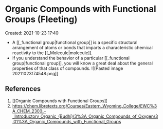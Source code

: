 # Organic Compounds with Functional Groups (Fleeting)
Created: 2021-10-23 17:40

* A [[_functional group|functional group]] is a specific structural arrangement of atoms or bonds that imparts a characteristic chemical reactivity to the [[_Molecule|molecule]].
* If you understand the behavior of a particular [[_functional group|functional group]], you will know a great deal about the general properties of that class of compounds.
![[Pasted image 20211023174548.png]]

## References
1. [[Organic Compounds with Functional Groups]]
2. https://chem.libretexts.org/Courses/Eastern_Wyoming_College/EWC%3A_CHEM_2300_-_Introductory_Organic_(Budhi)/3%3A_Organic_Compounds_of_Oxygen/3.01%3A_Organic_Compounds_with_Functional_Groups